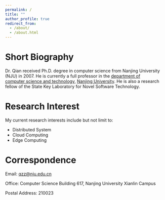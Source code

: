 ```yaml
---
permalink: /
title: ""
author_profile: true
redirect_from: 
  - /about/
  - /about.html
---
```


# Short Biography

Dr. Qian received Ph.D. degree in computer science from Nanjing University (NJU) in 2007. He is currently a full professor in the [department of computer science and technology](https://cs.nju.edu.cn/), [Nanjing University](https://www.nju.edu.cn/). He is also a research fellow of the State Key Laboratory for Novel Software Technology.

# Research Interest
My current research interests include but not limit to:
- Distributed System
- Cloud Computing
- Edge Computing

# Correspondence
Email: qzz@nju.edu.cn

Office: Computer Science Building 617, Nanjing University Xianlin Campus

Postal Address: 210023